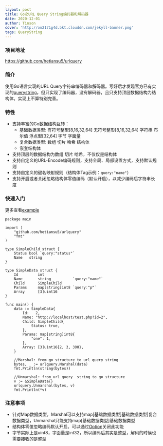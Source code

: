 ```yaml
---
layout: post
title: Go之URL Query String编码器和解码器
date: 2020-12-01
author: Tinson
cover: 'http://on2171g4d.bkt.clouddn.com/jekyll-banner.png'
tags: QueryString
---
```


### 项目地址
https://github.com/hetiansu5/urlquery

### 简介
使用Go语言实现的URL Query字符串编码器和解码器。写好后才发现官方已有实现的[querystring](https://github.com/google/go-querystring)，但只实现了编码器，没有解码器，且只支持顶层数据结构为结构体，实现上不算特别完善。

### 特性
- 支持丰富的Go数据结构互转：
    - 基础数据类型: 有符号整型[8,16,32,64] 无符号整形[8,16,32,64] 字符串 布尔值 浮点型[32,64] 字节 字面量
    - 复合数据类型: 数组 切片 哈希 结构体
    - 嵌套结构体
- 支持顶层的数据结构为数组 切片 哈希，不仅仅是结构体
- 支持自定义的URL-Encode编码规则，支持全局、局部设置方式，支持默认规则
- 支持自定义的键名映射规则（结构体Tag示例：`query:"name"`）
- 支持开启或者关闭忽略结构体零值编码（默认开启），以减少编码后字符串长度


### 快速入门
更多查看[example](https://github.com/hetiansu5/urlquery/blob/master/example/withoption.go)

```golang
package main

import (
    "github.com/hetiansu5/urlquery"
    "fmt"
)

type SimpleChild struct {
    Status bool `query:"status"`
    Name   string
}

type SimpleData struct {
    Id         int
    Name       string          `query:"name"`
    Child      SimpleChild
    Params     map[string]int8 `query:"p"`
    Array      [3]uint16
}

func main() {
    data := SimpleData{
        Id:   2,
        Name: "http://localhost/test.php?id=2",
        Child: SimpleChild{
            Status: true,
        },
        Params: map[string]int8{
            "one": 1,
        },
        Array: [3]uint16{2, 3, 300},
    }

    //Marshal: from go structure to url query string
    bytes, _ := urlquery.Marshal(data)
    fmt.Println(string(bytes))

    //Unmarshal: from url query  string to go structure
    v := &SimpleData{}
    urlquery.Unmarshal(bytes, v)
    fmt.Println(*v)
```

### 注意事项
- 针对Map数据类型，Marshal可以支持map[基础数据类型]基础数据类型|复合数据类型，Unmarshal只能支持map[基础数据类型]基础数据类型
- 结构体零值忽略编码默认开启，可以通过[Option](example/withoption.go)关闭此功能
- 字节实际上是uint8，字面量是int32，所以编码后其实是整型，解码的时候也需要接收的是整型